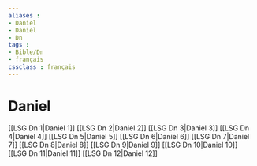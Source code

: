 ```yaml
---
aliases : 
- Daniel
- Daniel
- Dn
tags : 
- Bible/Dn
- français
cssclass : français
---
```


# Daniel

[[LSG Dn 1|Daniel 1]]
[[LSG Dn 2|Daniel 2]]
[[LSG Dn 3|Daniel 3]]
[[LSG Dn 4|Daniel 4]]
[[LSG Dn 5|Daniel 5]]
[[LSG Dn 6|Daniel 6]]
[[LSG Dn 7|Daniel 7]]
[[LSG Dn 8|Daniel 8]]
[[LSG Dn 9|Daniel 9]]
[[LSG Dn 10|Daniel 10]]
[[LSG Dn 11|Daniel 11]]
[[LSG Dn 12|Daniel 12]]
